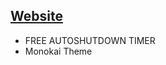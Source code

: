 <html>
  <head>
    <meta name="viewport" content="width=device-width, initial-scale=1">
    <link rel="stylesheet" href="https://cdnjs.cloudflare.com/ajax/libs/font-awesome/4.7.0/css/font-awesome.min.css">
  </head>
  <body>
    <h2><a href="https://haikelfazzani.github.io/TheFramework/">
      <i class="fa fa-align-center"></i> Website</a></h2>
    <ul>
      <li>FREE AUTOSHUTDOWN TIMER</li>
      <li>Monokai Theme</li>
    </ul>
  </body>
</html>
